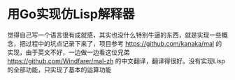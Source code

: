 # 用Go实现仿Lisp解释器

觉得自己写一个语言很有成就感，其实也没什么特别牛逼的东西，就是实现一些概念，把过程中的坑点记录下来了，项目参考 https://github.com/kanaka/mal 的实现，由于英文不好，一边做一边看这位兄弟 https://github.com/Windfarer/mal-zh 的中文翻译，翻译得很好。没有实现Lisp的全部功能，只实现了基本的运算功能